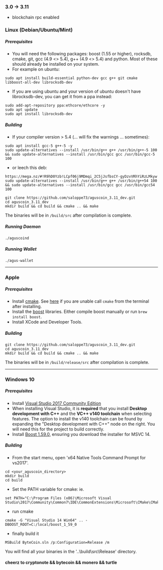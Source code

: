 ### 3.0 -> 3.11

- blockchain rpc enabled

### Linux (Debian/Ubuntu/Mint)

##### Prerequisites

- You will need the following packages: boost (1.55 or higher), rocksdb, cmake, git, gcc (4.9 <> 5.4), g++ (4.9 <> 5.4) and python. Most of these should already be installed on your system.
- For example on ubuntu: 
```
sudo apt install build-essential python-dev gcc g++ git cmake libboost-all-dev librocksdb-dev
```
- If you are using ubuntu and your version of ubuntu doesn't have librocksdb-dev, you can get it from a ppa instead:
```
sudo add-apt-repository ppa:ethcore/ethcore -y
sudo apt update
sudo apt install librocksdb-dev
```
##### Building
- If your compiler version > 5.4 (... will fix the warnings ... sometimes):

```
sudo apt install gcc-5 g++-5 -y
sudo update-alternatives --install /usr/bin/g++ g++ /usr/bin/g++-5 100 && sudo update-alternatives --install /usr/bin/gcc gcc /usr/bin/gcc-5 100
```

- or leech this deb:

```
https://mega.nz/#!R9hD0Yzb!LCpf06j9MDmqi_2C5jJsfbsCY-gyDzvVRhYiRzLMkyw
sudo update-alternatives --install /usr/bin/g++ g++ /usr/bin/g++54 100 && sudo update-alternatives --install /usr/bin/gcc gcc /usr/bin/gcc54 100
```
```
git clone https://github.com/saloppe73/aguscoin_3.11_dev.git
cd aguscoin_3.11_dev
mkdir build && cd build && cmake .. && make
```

The binaries will be in `/build/src` after compilation is complete.

##### Running Daemon

```
./aguscoind
```

##### Running Wallet
```
./agus-wallet
```

---------------------------------------------------------------------------

### Apple

##### Prerequisites

- Install [cmake](https://cmake.org/). See [here](https://stackoverflow.com/questions/23849962/cmake-installer-for-mac-fails-to-create-usr-bin-symlinks) if you are unable call `cmake` from the terminal after installing.
- Install the [boost](http://www.boost.org/) libraries. Either compile boost manually or run `brew install boost`.
- Install XCode and Developer Tools.

##### Building
```
git clone https://github.com/saloppe73/aguscoin_3.11_dev.git
cd aguscoin_3.11_dev
mkdir build && cd build && cmake .. && make
```

The binaries will be in `/build/release/src` after compilation is complete.

---------------------------------------------------------------------------

### Windows 10

##### Prerequisites
- Install [Visual Studio 2017 Community Edition](https://www.visualstudio.com/thank-you-downloading-visual-studio/?sku=Community&rel=15&page=inlineinstall)
- When installing Visual Studio, it is **required** that you install **Desktop development with C++** and the **VC++ v140 toolchain** when selecting features. The option to install the v140 toolchain can be found by expanding the "Desktop development with C++" node on the right. You will need this for the project to build correctly.
- Install [Boost 1.59.0](https://sourceforge.net/projects/boost/files/boost-binaries/1.59.0/), ensuring you download the installer for MSVC 14.

##### Building

- From the start menu, open 'x64 Native Tools Command Prompt for vs2017'.
```
cd <your_aguscoin_directory>
mkdir build
cd build
```

- Set the PATH variable for cmake: ie.
```
set PATH="C:\Program Files (x86)\Microsoft Visual Studio\2017\Community\Common7\IDE\CommonExtensions\Microsoft\CMake\CMake\bin";%PATH%
```
- run cmake
```
cmake -G "Visual Studio 14 Win64" .. -DBOOST_ROOT=C:/local/boost_1_59_0
```
- finally build it
```
MSBuild ByteCoin.sln /p:Configuration=Release /m
```

You will find all your binaries in the '..\build\src\Release' directory.

#### cheerz to cryptonote && bytecoin && monero && turtle

